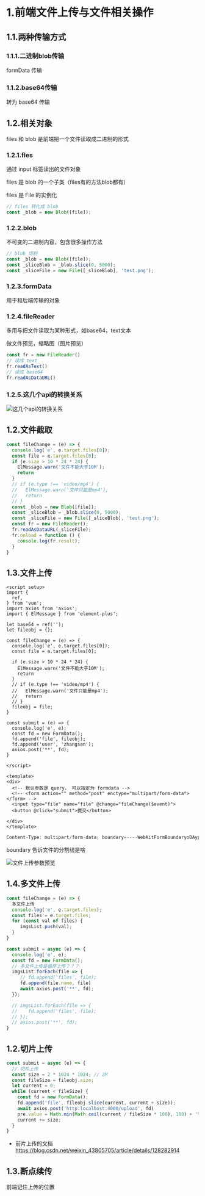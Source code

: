 # 1.前端文件上传与文件相关操作

## 1.1.两种传输方式

### 1.1.1.二进制blob传输

formData 传输

### 1.1.2.base64传输

转为 base64 传输

## 1.2.相关对象

files 和 blob 是前端把一个文件读取成二进制的形式

### 1.2.1.fles

通过 input 标签读出的文件对象

files 是 blob 的一个子类（files有的方法blob都有）

files 是 File 的实例化

```js
// files 转化成 blob
const _blob = new Blob([file]);
```

### 1.2.2.blob

不可变的二进制内容，包含很多操作方法

```js
// blob 切割
const _blob = new Blob([file]);
const _sliceBlob = _blob.slice(0, 5000);
const _sliceFile = new File([_sliceBlob], 'test.png'); 
```

### 1.2.3.formData

用于和后端传输的对象

### 1.2.4.fileReader

多用与把文件读取为某种形式，如base64，text文本

做文件预览，缩略图（图片预览）

```js
const fr = new FileReader()
// 读成 text
fr.readAsText()
// 读成 base64
fr.readAsDataURL()
```

### 1.2.5.这几个api的转换关系

![这几个api的转换关系](./imgs/api.png)

## 1.2.文件截取

```js
const fileChange = (e) => {
  console.log('e', e.target.files[0]);
  const file = e.target.files[0];
  if (e.size > 10 * 24 * 24) {
    ElMessage.warn('文件不能大于10M');
    return
  }
  // if (e.type !== 'video/mp4') {
  //   ElMessage.warn('文件只能是mp4');
  //   return
  // }
  const _blob = new Blob([file]);
  const _sliceBlob = _blob.slice(0, 5000);
  const _sliceFile = new File([_sliceBlob], 'test.png'); 
  const fr = new FileReader();
  fr.readAsDataURL(_sliceFile);
  fr.onload = function () {
    console.log(fr.result);
  }
}
```

## 1.3.文件上传

```
<script setup>
import {
  ref,
} from 'vue';
import axios from 'axios';
import { ElMessage } from 'element-plus';

let base64 = ref('');
let fileobj = {};

const fileChange = (e) => {
  console.log('e', e.target.files[0]);
  const file = e.target.files[0];
 
  if (e.size > 10 * 24 * 24) {
    ElMessage.warn('文件不能大于10M');
    return
  }
  // if (e.type !== 'video/mp4') {
  //   ElMessage.warn('文件只能是mp4');
  //   return
  // }
  fileobj = file;
}

const submit = (e) => {
  console.log('e', e);
  const fd = new FormData();
  fd.append('file', fileobj);
  fd.append('user', 'zhangsan');
  axios.post('**', fd);
}

</script>

<template>
<div>
  <!-- 默认参数是 query， 可以指定为 formdata -->
  <!-- <form action="" method="post" enctype="multipart/form-data"></form> -->
  <input type="file" name="file" @change="fileChange($event)">
  <button @click="submit">提交</button>

</div>
</template>
```

```js
Content-Type: multipart/form-data; boundary=----WebKitFormBoundaryoDAypvjde1oEHRNJ
```

boundary 告诉文件的分割线是啥

![文件上传参数预览](./imgs/payload_formdata.png)

## 1.4.多文件上传

```js
const fileChange = (e) => {
  多文件上传
  console.log('e', e.target.files);
  const files = e.target.files;
  for (const val of files) {
     imgsList.push(val);
  }
}

const submit = async (e) => {
  console.log('e', e);
  const fd = new FormData();
  // 多文件上传是循环上传？？？
  imgsList.forEach(file => {
     // fd.append('files', file);
     fd.append(file.name, file)
     await axios.post('**', fd);
  });

  // imgsList.forEach(file => {
  //    fd.append('files', file);
  // });
  // axios.post('**', fd);
}
```

## 1.2.切片上传

```js
const submit = async (e) => {
  // 切片上传
  const size = 2 * 1024 * 1024; // 2M
  const fileSize = fileobj.size;
  let current = 0;
  while (current < fileSize) {
    const fd = new FormData();
    fd.append('file', fileobj.slice(current, current + size));
    await axios.post('http:localhost:4000/upload', fd)
    pre.value = Math.min(Math.ceil(current / fileSize * 100), 100) + '%' ;
    current += size;
  }
}
```

* 前片上传的文档
https://blog.csdn.net/weixin_43805705/article/details/128282914

## 1.3.断点续传

  前端记住上传的位置
